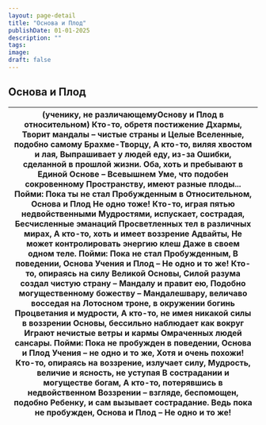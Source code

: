 ```yaml
---
layout: page-detail
title: "Основа и Плод"
publishDate: 01-01-2025
description: ""
tags:
image:
draft: false
---
```


## Основа и Плод
| (ученику, не различающемуОснову и Плод в относительном)  Кто-то, обретя постижение Дхармы,  Творит мандалы – чистые страны и  Целые Вселенные, подобно самому  Брахме-Творцу,  А кто-то, виляя хвостом и лая,  Выпрашивает у людей еду, из-за  Ошибки, сделанной в прошлой жизни.  Оба, хоть и пребывают в Единой Основе –  Всевышнем Уме, что подобен сокровенному  Пространству, имеют разные плоды...  Пойми: Пока ты не стал Пробужденным в  Относительном, Основа и Плод  Не одно тоже!  Кто-то, играя пятью недвойственными  Мудростями, испускает, сострадая,  Бесчисленные эманаций  Просветленных тел в различных мирах,  А кто-то, хоть и имеет воззрение Адвайты,  Не может контролировать энергию клеш  Даже в своем одном теле.  Пойми: Пока не стал Пробужденным,  В поведении, Основа Учения и Плод –  Не одно и то же!  Кто-то, опираясь на силу Великой Основы,  Силой разума создал чистую страну –  Мандалу и правит ею,  Подобно могущественному божеству –  Мандалешвару, величаво восседая на  Лотосном троне, в окружении богинь  Процветания и мудрости,  А кто-то, не имея никакой силы в воззрении  Основы, бессильно наблюдает как вокруг  Играют нечистые ветры и кармы  Омраченных людей сансары.  Пойми: Пока не пробужден в поведении,  Основа и Плод Учения – не одно и то же,  Хотя и очень похожи!  Кто-то, опираясь на воззрение, излучает силу,  Мудрость, величие и ясность, не уступая  В сострадании и могуществе богам,  А кто-то, потерявшись в недвойственном  Воззрении – взгляде, беспомощен, подобно  Ребенку, и сам вызывает сострадание.  Ведь пока не пробужден, Основа и Плод –  Не одно и то же! |
| -------------------------------------------------------------------------------------------------------------------------------------------------------------------------------------------------------------------------------------------------------------------------------------------------------------------------------------------------------------------------------------------------------------------------------------------------------------------------------------------------------------------------------------------------------------------------------------------------------------------------------------------------------------------------------------------------------------------------------------------------------------------------------------------------------------------------------------------------------------------------------------------------------------------------------------------------------------------------------------------------------------------------------------------------------------------------------------------------------------------------------------------------------------------------------------------------------------------------------------------------------------------------------------------------------------------------------------------------------------------------------------------------------------------------------------------------------------------------------------------------------------------------------------------------------------------------------------------------------------------------------------------------- |
  
  
